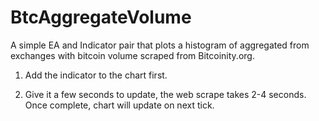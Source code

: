 # BtcAggregateVolume
A simple EA and Indicator pair that plots a histogram of aggregated from exchanges with bitcoin volume scraped from Bitcoinity.org.

1. Add the indicator to the chart first.

2. Give it a few seconds to update, the web scrape takes 2-4 seconds. Once complete, chart will update on next tick.
